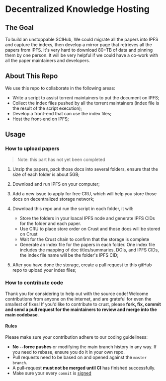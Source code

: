 # Decentralized Knowledge Hosting

## The Goal

To build an unstoppable SCIHub, We could migrate all the papers into IPFS and capture the indexs, then develop a mirror page that retrieves all the papers from IPFS. It's very hard to download 80+TB of data and pinning them by one person. It will be very helpful if we could have a co-work with all the paper maintainers and developers.

## About This Repo

We use this repo to collaborate in the following areas:
- Write a script to assist torrent maintainers to put the document on IPFS;
- Collect the index files pushed by all the torrent maintainers (index file is the result of the script execution);
- Develop a front-end that can use the index files;
- Host the front-end on IPFS;

## Usage

### How to upload papers

> Note: this part has not yet been completed

1. Unzip the papers, pack those docs into several folders, ensure that the size of each folder is about 5GB;
2. Download and run IPFS on your computer;
3. Add a new issue to apply for free CRU, which will help you store those docs on decentralized storage network;
4. Download this repo and run the script in each folder, it will:
    - Store the folders in your loacal IPFS node and generate IPFS CIDs for the folder and each paper.
    - Use CRU to place store order on Crust and those docs will be stored on Crust 
    - Wait for the Crust chain to confirm that the storage is complete 
    - Generate an index file for the papers in each folder. One index file includes the mapping of doc titles/summaries, DOIs, and IPFS CIDs, the index file name will be the folder's IPFS CID;

5. After you have done the storage, create a pull request to this gitHub repo to upload your index files;

### How to contribute code
Thank you for considering to help out with the source code! Welcome contributions from anyone on the internet, and are grateful for even the smallest of fixes!
If you'd like to contribute to crust, please **fork, fix, commit and send a pull request for the maintainers to review and merge into the main codebase**.

#### Rules
Please make sure your contribution adhere to our coding guideliness:
- **No --force pushes** or modifying the main branch history in any way. If you need to rebase, ensure you do it in your own repo.
- Pull requests need to be based on and opened against the `master branch`.
- A pull-request **must not be merged until CI** has finished successfully.
- Make sure your every `commit` is [signed](https://help.github.com/en/github/authenticating-to-github/about-commit-signature-verification)
